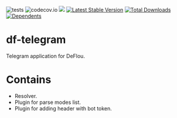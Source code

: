 ![tests](https://github.com/jeyroik/df-telegram/workflows/PHP%20Composer/badge.svg?branch=master&event=push)
![codecov.io](https://codecov.io/gh/jeyroik/df-telegram/coverage.svg?branch=master)
<a href="https://codeclimate.com/github/jeyroik/df-telegram/maintainability"><img src="https://api.codeclimate.com/v1/badges/f12e57011980adf01293/maintainability" /></a>
[![Latest Stable Version](https://poser.pugx.org/jeyroik/df-telegram/v)](//packagist.org/packages/jeyroik/df-telegram)
[![Total Downloads](https://poser.pugx.org/jeyroik/df-telegram/downloads)](//packagist.org/packages/jeyroik/df-telegram)
[![Dependents](https://poser.pugx.org/jeyroik/df-telegram/dependents)](//packagist.org/packages/jeyroik/df-telegram)


# df-telegram

Telegram application for DeFlou.

# Contains

- Resolver.
- Plugin for parse modes list.
- Plugin for adding header with bot token.
